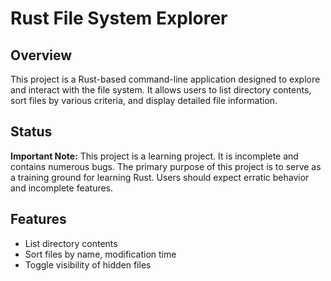 # Rust File System Explorer

## Overview

This project is a Rust-based command-line application designed to explore and interact with the file system. It allows users to list directory contents, sort files by various criteria, and display detailed file information. 

## Status

**Important Note:** This project is a learning project. It is incomplete and contains numerous bugs. The primary purpose of this project is to serve as a training ground for learning Rust. Users should expect erratic behavior and incomplete features.

## Features

- List directory contents
- Sort files by name, modification time
- Toggle visibility of hidden files